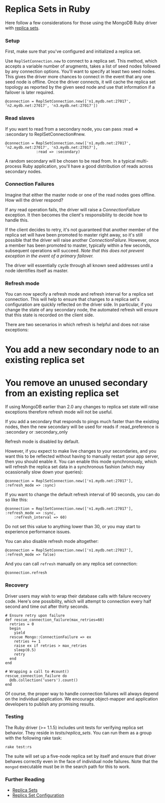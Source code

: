 # Replica Sets in Ruby

Here follow a few considerations for those using the MongoDB Ruby driver with [replica sets](http://www.mongodb.org/display/DOCS/Replica+Sets).

### Setup

First, make sure that you've configured and initialized a replica set.

Use `ReplSetConnection.new` to connect to a replica set. This method, which accepts a variable number of arugments,
takes a list of seed nodes followed by any connection options. You'll want to specify at least two seed nodes. This gives
the driver more chances to connect in the event that any one seed node is offline. Once the driver connects, it will
cache the replica set topology as reported by the given seed node and use that information if a failover is later required.

    @connection = ReplSetConnection.new(['n1.mydb.net:27017', 'n2.mydb.net:27017', 'n3.mydb.net:27017'])

### Read slaves

If you want to read from a secondary node, you can pass :read => :secondary to ReplSetConnection#new.

    @connection = ReplSetConnection.new(['n1.mydb.net:27017', 'n2.mydb.net:27017', 'n3.mydb.net:27017'],
                  :read => :secondary)

A random secondary will be chosen to be read from. In a typical multi-process Ruby application, you'll have a good distribution of reads across secondary nodes.

### Connection Failures

Imagine that either the master node or one of the read nodes goes offline. How will the driver respond?

If any read operation fails, the driver will raise a *ConnectionFailure* exception. It then becomes the client's responsibility to decide how to handle this.

If the client decides to retry, it's not guaranteed that another member of the replica set will have been promoted to master right away, so it's still possible that the driver will raise another *ConnectionFailure*. However, once a member has been promoted to master, typically within a few seconds, subsequent operations will succeed. *Note that this does not prevent
exception in the event of a primary failover.*

The driver will essentially cycle through all known seed addresses until a node identifies itself as master.

### Refresh mode

You can now specify a refresh mode and refresh interval for a replica set connection. This will help to ensure that
changes to a replica set's configuration are quickly reflected on the driver side. In particular, if you change
the state of any secondary node, the automated refresh will ensure that this state is recorded on the client side.

There are two secenarios in which refresh is helpful and does not raise exceptions:

# You add a new secondary node to an existing replica set
# You remove an unused secondary from an existing replica set

If using MongoDB earlier than 2.0 any changes to replica set state will raise exceptions therefore refresh mode will not be useful.

If you add a secondary that responds to pings much faster than the existing nodes, then the new secondary will
be used for reads if :read_preference is :secondary or :secondary_only

Refresh mode is disabled by default.

However, if you expect to make live changes to your secondaries, and you want this to be reflected without
having to manually restart your app server, then you should enable it. You can enable this mode
synchronously, which will refresh the replica set data in a synchronous fashion (which may
ocassionally slow down your queries):

    @connection = ReplSetConnection.new(['n1.mydb.net:27017'], :refresh_mode => :sync)

If you want to change the default refresh interval of 90 seconds, you can do so like this:

    @connection = ReplSetConnection.new(['n1.mydb.net:27017'], :refresh_mode => :sync,
        :refresh_interval => 60)

Do not set this value to anything lower than 30, or you may start to experience performance issues.

You can also disable refresh mode altogether:

    @connection = ReplSetConnection.new(['n1.mydb.net:27017'], :refresh_mode => false)

And you can call `refresh` manually on any replica set connection:

    @connection.refresh

### Recovery

Driver users may wish to wrap their database calls with failure recovery code. Here's one possibility, which will attempt to connection
every half second and time out after thirty seconds.

    # Ensure retry upon failure
    def rescue_connection_failure(max_retries=60)
      retries = 0
      begin
        yield
      rescue Mongo::ConnectionFailure => ex
        retries += 1
        raise ex if retries > max_retries
        sleep(0.5)
        retry
      end
    end

    # Wrapping a call to #count()
    rescue_connection_failure do
      @db.collection('users').count()
    end

Of course, the proper way to handle connection failures will always depend on the individual application. We encourage object-mapper and application developers to publish any promising results.

### Testing

The Ruby driver (>= 1.1.5) includes unit tests for verifying replica set behavior. They reside in *tests/replica_sets*. You can run them as a group with the following rake task:

    rake test:rs

The suite will set up a five-node replica set by itself and ensure that driver behaves correctly even in the face
of individual node failures. Note that the `mongod` executable must be in the search path for this to work.

### Further Reading

* [Replica Sets](http://www.mongodb.org/display/DOCS/Replica+Set+Configuration)
* [Replics Set Configuration](http://www.mongodb.org/display/DOCS/Replica+Set+Configuration)
